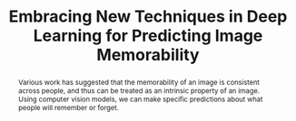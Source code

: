 ---
title: Embracing New Techniques in Deep Learning for Predicting Image Memorability

authors:
- Coen D. Needell
- Wilma A. Bainbridge

publication_types: ["1"]
publishDate: "2021-03-01T00:00:00Z"

publication: In *Proceedings of the Vision Sciences Society*

abstract: Various work has suggested that the memorability of an image is consistent across people, and thus can be treated as an intrinsic property of an image. Using computer vision models, we can make specific predictions about what people will remember or forget.
---